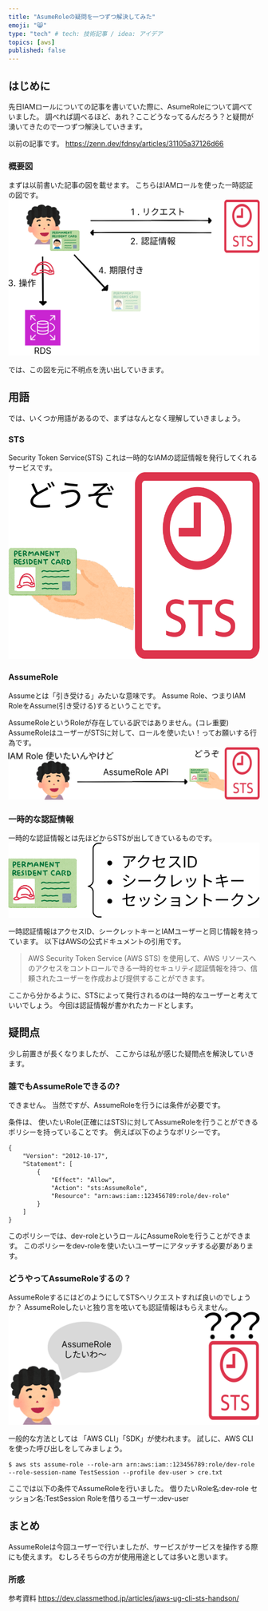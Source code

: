 ```yaml
---
title: "AsumeRoleの疑問を一つずつ解決してみた"
emoji: "😸"
type: "tech" # tech: 技術記事 / idea: アイデア
topics: [aws]
published: false
---
```

## はじめに
先日IAMロールについての記事を書いていた際に、AsumeRoleについて調べていました。
調べれば調べるほど、あれ？ここどうなってるんだろう？と疑問が湧いてきたので一つずつ解決していきます。

以前の記事です。
https://zenn.dev/fdnsy/articles/31105a37126d66

### 概要図
まずは以前書いた記事の図を載せます。
こちらはIAMロールを使った一時認証の図です。
![](/images/f13.png)

では、この図を元に不明点を洗い出していきます。

## 用語
では、いくつか用語があるので、まずはなんとなく理解していきましょう。

### STS
Security Token Service(STS)
これは一時的なIAMの認証情報を発行してくれるサービスです。
![](/images/i3.png)

### AssumeRole
Assumeとは「引き受ける」みたいな意味です。
Assume Role、つまりIAM RoleをAssume(引き受ける)するということです。

AssumeRoleというRoleが存在している訳ではありません。(コレ重要)
AssumeRoleはユーザーがSTSに対して、ロールを使いたい！ってお願いする行為です。
![](/images/i1.png)

### 一時的な認証情報
一時的な認証情報とは先ほどからSTSが出してきているものです。
![](/images/i2.png)

一時認証情報はアクセスID、シークレットキーとIAMユーザーと同じ情報を持っています。
以下はAWSの公式ドキュメントの引用です。
>AWS Security Token Service (AWS STS) を使用して、AWS リソースへのアクセスをコントロールできる一時的セキュリティ認証情報を持つ、信頼されたユーザーを作成および提供することができます。

ここから分かるように、STSによって発行されるのは一時的なユーザーと考えていいでしょう。
今回は認証情報が書かれたカードとします。

## 疑問点
少し前置きが長くなりましたが、
ここからは私が感じた疑問点を解決していきます。

### 誰でもAssumeRoleできるの?
できません。
当然ですが、AssumeRoleを行うには条件が必要です。

条件は、
使いたいRole(正確にはSTS)に対してAssumeRoleを行うことができるポリシーを持っていることです。
例えば以下のようなポリシーです。
```
{
    "Version": "2012-10-17",
    "Statement": [
        {
            "Effect": "Allow",
            "Action": "sts:AssumeRole",
            "Resource": "arn:aws:iam::123456789:role/dev-role"
        }
    ]
}
```
このポリシーでは、dev-roleというロールにAssumeRoleを行うことができます。
このポリシーをdev-roleを使いたいユーザーにアタッチする必要があります。

### どうやってAssumeRoleするの？
AssumeRoleするにはどのようにしてSTSへリクエストすれば良いのでしょうか？
AssumeRoleしたいと独り言を呟いても認証情報はもらえません。
![](/images/i4.png)

一般的な方法としては
「AWS CLI」「SDK」が使われます。
試しに、AWS CLIを使った呼び出しをしてみましょう。
```
$ aws sts assume-role --role-arn arn:aws:iam::123456789:role/dev-role --role-session-name TestSession --profile dev-user > cre.txt
```
ここでは以下の条件でAssumeRoleを行いました。
借りたいRole名:dev-role
セッション名:TestSession
Roleを借りるユーザー:dev-user


## まとめ
AssumeRoleは今回ユーザーで行いましたが、サービスがサービスを操作する際にも使えます。
むしろそちらの方が使用用途としては多いと思います。
### 所感
参考資料
https://dev.classmethod.jp/articles/jaws-ug-cli-sts-handson/
